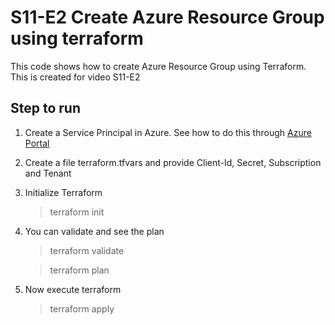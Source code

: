 # S11-E2 Create Azure Resource Group using terraform
This code shows how to create Azure Resource Group using Terraform.  This is created for video S11-E2

## Step to run
1. Create a Service Principal in Azure.  See how to do this through [Azure Portal](https://registry.terraform.io/providers/hashicorp/azurerm/latest/docs/guides/service_principal_client_secret#creating-a-service-principal-in-the-azure-portal) 

2. Create a file terraform.tfvars and provide Client-Id, Secret, Subscription and Tenant

3. Initialize Terraform

    >   terraform init

4. You can validate and see the plan

    >   terraform validate
    
    >   terraform plan

5. Now execute terraform

    >   terraform apply

